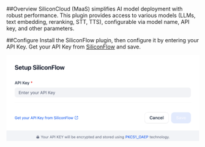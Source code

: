 ##Overview
SiliconCloud (MaaS) simplifies AI model deployment with robust performance. This plugin provides access to various models (LLMs, text embedding, reranking, STT, TTS), configurable via model name, API key, and other parameters.

##Configure
Install the SiliconFlow plugin, then configure it by entering your API Key. Get your API Key from [SiliconFlow](https://cloud.siliconflow.cn/account/ak) and save.

![](./_assets/siliconflow-01.png)
